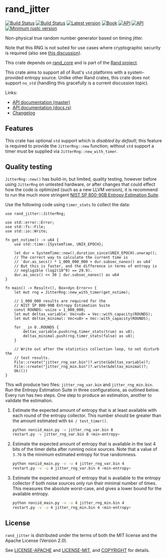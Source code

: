 # rand_jitter
[![Build Status](https://travis-ci.org/rust-random/rngs.svg?branch=master)](https://travis-ci.org/rust-random/rngs)
[![Build Status](https://ci.appveyor.com/api/projects/status/github/rust-random/rngs?svg=true)](https://ci.appveyor.com/project/rust-random/rngs)
[![Latest version](https://img.shields.io/crates/v/rand_jitter.svg)](https://crates.io/crates/rand_jitter)
[![Book](https://img.shields.io/badge/book-master-yellow.svg)](https://rust-random.github.io/book/)
[![API](https://img.shields.io/badge/api-master-yellow.svg)](https://rust-random.github.io/rand/rand_jitter)
[![API](https://docs.rs/rand_jitter/badge.svg)](https://docs.rs/rand_jitter)
[![Minimum rustc version](https://img.shields.io/badge/rustc-1.36+-lightgray.svg)](https://github.com/rust-random/rngs#rust-version-requirements)

Non-physical true random number generator based on timing jitter.

Note that this RNG is not suited for use cases where cryptographic security is
required (also see [this
discussion](https://github.com/rust-random/rand/issues/699)).

This crate depends on [rand_core](https://crates.io/crates/rand_core) and is
part of the [Rand project](https://github.com/rust-random/rand).

This crate aims to support all of Rust's `std` platforms with a system-provided
entropy source. Unlike other Rand crates, this crate does not support `no_std`
(handling this gracefully is a current discussion topic).

Links:

-   [API documentation (master)](https://rust-random.github.io/rand/rand_jitter)
-   [API documentation (docs.rs)](https://docs.rs/rand_jitter)
-   [Changelog](https://github.com/rust-random/rngs/blob/master/rand_jitter/CHANGELOG.md)

## Features

This crate has optional `std` support which is *disabled by default*;
this feature is required to provide the `JitterRng::new` function;
without `std` support a timer must be supplied via `JitterRng::new_with_timer`.

## Quality testing

`JitterRng::new()` has build-in, but limited, quality testing, however
before using `JitterRng` on untested hardware, or after changes that could
effect how the code is optimized (such as a new LLVM version), it is
recommend to run the much more stringent
[NIST SP 800-90B Entropy Estimation Suite](https://github.com/usnistgov/SP800-90B_EntropyAssessment).

Use the following code using `timer_stats` to collect the data:

```rust,no_run
use rand_jitter::JitterRng;

use std::error::Error;
use std::fs::File;
use std::io::Write;

fn get_nstime() -> u64 {
    use std::time::{SystemTime, UNIX_EPOCH};

    let dur = SystemTime::now().duration_since(UNIX_EPOCH).unwrap();
    // The correct way to calculate the current time is
    // `dur.as_secs() * 1_000_000_000 + dur.subsec_nanos() as u64`
    // But this is faster, and the difference in terms of entropy is
    // negligible (log2(10^9) == 29.9).
    dur.as_secs() << 30 | dur.subsec_nanos() as u64
}

fn main() -> Result<(), Box<dyn Error>> {
    let mut rng = JitterRng::new_with_timer(get_nstime);

    // 1_000_000 results are required for the
    // NIST SP 800-90B Entropy Estimation Suite
    const ROUNDS: usize = 1_000_000;
    let mut deltas_variable: Vec<u8> = Vec::with_capacity(ROUNDS);
    let mut deltas_minimal: Vec<u8> = Vec::with_capacity(ROUNDS);

    for _ in 0..ROUNDS {
        deltas_variable.push(rng.timer_stats(true) as u8);
        deltas_minimal.push(rng.timer_stats(false) as u8);
    }

    // Write out after the statistics collection loop, to not disturb the
    // test results.
    File::create("jitter_rng_var.bin")?.write(&deltas_variable)?;
    File::create("jitter_rng_min.bin")?.write(&deltas_minimal)?;
    Ok(())
}
```

This will produce two files: `jitter_rng_var.bin` and `jitter_rng_min.bin`.
Run the Entropy Estimation Suite in three configurations, as outlined below.
Every run has two steps. One step to produce an estimation, another to
validate the estimation.

1. Estimate the expected amount of entropy that is at least available with
   each round of the entropy collector. This number should be greater than
   the amount estimated with `64 / test_timer()`.
   ```sh
   python noniid_main.py -v jitter_rng_var.bin 8
   restart.py -v jitter_rng_var.bin 8 <min-entropy>
   ```
2. Estimate the expected amount of entropy that is available in the last 4
   bits of the timer delta after running noice sources. Note that a value of
   `3.70` is the minimum estimated entropy for true randomness.
   ```sh
   python noniid_main.py -v -u 4 jitter_rng_var.bin 4
   restart.py -v -u 4 jitter_rng_var.bin 4 <min-entropy>
   ```
3. Estimate the expected amount of entropy that is available to the entropy
   collector if both noise sources only run their minimal number of times.
   This measures the absolute worst-case, and gives a lower bound for the
   available entropy.
   ```sh
   python noniid_main.py -v -u 4 jitter_rng_min.bin 4
   restart.py -v -u 4 jitter_rng_min.bin 4 <min-entropy>
   ```

## License

`rand_jitter` is distributed under the terms of both the MIT license and the
Apache License (Version 2.0).

See [LICENSE-APACHE](LICENSE-APACHE) and [LICENSE-MIT](LICENSE-MIT), and
[COPYRIGHT](COPYRIGHT) for details.
